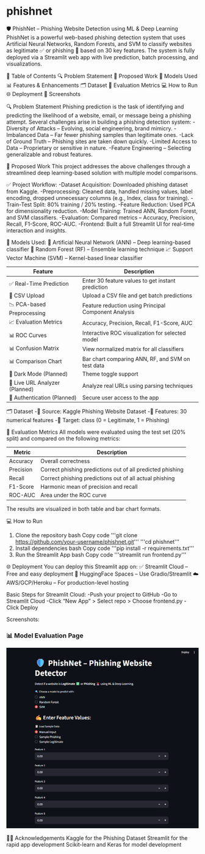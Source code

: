 # phishnet
🛡️ PhishNet – Phishing Website Detection using ML & Deep Learning
PhishNet is a powerful web-based phishing detection system that uses Artificial Neural Networks, Random Forests, and SVM to classify websites as legitimate ✅ or phishing 🚨 based on 30 key features. The system is fully deployed via a Streamlit web app with live prediction, batch processing, and visualizations.

📌 Table of Contents
🔍 Problem Statement
🚀 Proposed Work
🧠 Models Used
📊 Features & Enhancements
🗂️ Dataset
🔬 Evaluation Metrics
💻 How to Run
🌐 Deployment
📸 Screenshots

🔍 Problem Statement
Phishing prediction is the task of identifying and predicting the likelihood of a website, email, or message being a phishing attempt. Several challenges arise in building a phishing detection system:
-Diversity of Attacks – Evolving, social engineering, brand mimicry.
-Imbalanced Data – Far fewer phishing samples than legitimate ones.
-Lack of Ground Truth – Phishing sites are taken down quickly.
-Limited Access to Data – Proprietary or sensitive in nature.
-Feature Engineering – Selecting generalizable and robust features.

🚀 Proposed Work
This project addresses the above challenges through a streamlined deep learning-based solution with multiple model comparisons.

✅ Project Workflow:
-Dataset Acquisition: Downloaded phishing dataset from Kaggle.
-Preprocessing: Cleaned data, handled missing values, label encoding, dropped unnecessary  columns (e.g., Index, class for training).
-Train-Test Split: 80% training / 20% testing.
-Feature Reduction: Used PCA for dimensionality reduction.
-Model Training: Trained ANN, Random Forest, and SVM classifiers.
-Evaluation: Compared metrics – Accuracy, Precision, Recall, F1-Score, ROC-AUC.
-Frontend: Built a full Streamlit UI for real-time interaction and insights.

🧠 Models Used:
🤖 Artificial Neural Network (ANN) – Deep learning-based classifier
🌲 Random Forest (RF) – Ensemble learning technique
📈 Support Vector Machine (SVM) – Kernel-based linear classifier

| Feature                     | Description                                        |
|----------------------------|----------------------------------------------------|
| ✅ Real-Time Prediction     | Enter 30 feature values to get instant prediction |
| 📂 CSV Upload              | Upload a CSV file and get batch predictions       |
| 📉 PCA-based Preprocessing | Feature reduction using Principal Component Analysis |
| 📈 Evaluation Metrics      | Accuracy, Precision, Recall, F1-Score, AUC        |
| 📊 ROC Curves              | Interactive ROC visualization for selected model  |
| 📊 Confusion Matrix        | View normalized matrix for all classifiers        |
| 📊 Comparison Chart        | Bar chart comparing ANN, RF, and SVM on test data |
| 🌙 Dark Mode (Planned)     | Theme toggle support                              |
| 🔎 Live URL Analyzer (Planned) | Analyze real URLs using parsing techniques   |
| 🔐 Authentication (Planned) | Secure user access to the app                   |


🗂️ Dataset
-📁 Source: Kaggle Phishing Website Dataset
-🔢 Features: 30 numerical features
-🎯 Target: class (0 = Legitimate, 1 = Phishing)

🔬 Evaluation Metrics
All models were evaluated using the test set (20% split) and compared on the following metrics:

| Metric     | Description                                                  |
|------------|--------------------------------------------------------------|
| Accuracy   | Overall correctness                                          |
| Precision  | Correct phishing predictions out of all predicted phishing  |
| Recall     | Correct phishing predictions out of all actual phishing     |
| F1-Score   | Harmonic mean of precision and recall                        |
| ROC-AUC    | Area under the ROC curve                                     |


The results are visualized in both table and bar chart formats.

💻 How to Run
1. Clone the repository
bash
Copy code
'''git clone https://github.com/your-username/phishnet.git'''
'''cd phishnet'''
2. Install dependencies
bash
Copy code
'''pip install -r requirements.txt'''
3. Run the Streamlit App
bash
Copy code
'''streamlit run frontend.py'''

🌐 Deployment
You can deploy this Streamlit app on:
✅ Streamlit Cloud – Free and easy deployment
🔁 HuggingFace Spaces – Use Gradio/Streamlit
☁️ AWS/GCP/Heroku – For production-level hosting

Basic Steps for Streamlit Cloud:
-Push your project to GitHub
-Go to Streamlit Cloud
-Click “New App” > Select repo > Choose frontend.py
-Click Deploy

Screenshots:
### 📊 Model Evaluation Page
![App Preview](https://github.com/Ashiii10/phishnet/blob/main/Screenshot%202025-07-10%20013123.png)






















🙋‍♂️ Acknowledgements
Kaggle for the Phishing Dataset
Streamlit for the rapid app development
Scikit-learn and Keras for model development

